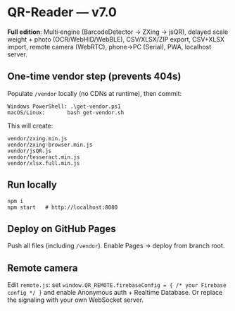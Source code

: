 # QR-Reader — v7.0

**Full edition**: Multi‑engine (BarcodeDetector → ZXing → jsQR), delayed scale weight + photo (OCR/WebHID/WebBLE), CSV/XLSX/ZIP export, CSV+XLSX import, remote camera (WebRTC), phone→PC (Serial), PWA, localhost server.

## One-time vendor step (prevents 404s)
Populate `/vendor` locally (no CDNs at runtime), then commit:
```
Windows PowerShell: .\get-vendor.ps1
macOS/Linux:       bash get-vendor.sh
```
This will create:
```
vendor/zxing.min.js
vendor/zxing-browser.min.js
vendor/jsQR.js
vendor/tesseract.min.js
vendor/xlsx.full.min.js
```

## Run locally
```
npm i
npm start   # http://localhost:8080
```

## Deploy on GitHub Pages
Push all files (including `/vendor`). Enable Pages → deploy from branch root.

## Remote camera
Edit `remote.js`: set `window.QR_REMOTE.firebaseConfig = { /* your Firebase config */ }` and enable Anonymous auth + Realtime Database. Or replace the signaling with your own WebSocket server.
